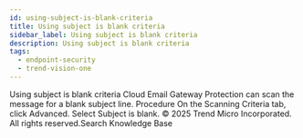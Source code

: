 ```yaml
---
id: using-subject-is-blank-criteria
title: Using subject is blank criteria
sidebar_label: Using subject is blank criteria
description: Using subject is blank criteria
tags:
  - endpoint-security
  - trend-vision-one
---
```


 Using subject is blank criteria Cloud Email Gateway Protection can scan the message for a blank subject line. Procedure On the Scanning Criteria tab, click Advanced. Select Subject is blank. © 2025 Trend Micro Incorporated. All rights reserved.Search Knowledge Base
